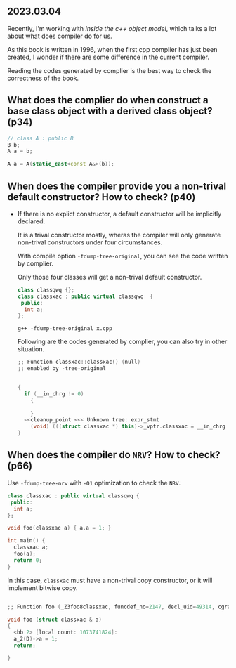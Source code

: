 2023.03.04
---

Recently, I'm working with *Inside the c++ object model*, which talks a lot about what does compiler do for us.

As this book is written in 1996, when the first cpp complier has just been created, I wonder if there are some difference in the current compiler.

Reading the codes generated by complier is the best way to check the correctness of the book.

## What does the complier do when construct a base class object with a derived class object? (p34)

```cpp
// class A : public B
B b;
A a = b;
```

```cpp
A a = A(static_cast<const A&>(b));
```

## When does the compiler provide you a non-trival default constructor? How to check? (p40)

- If there is no explict constructor, a default constructor will be implicitly declared. 

  It is a trival constructor mostly, wheras the compiler will only generate non-trival constructors under four circumstances. 

  With compile option `-fdump-tree-original`, you can see the code written by complier.

  Only those four classes will get a non-trival default constructor.

  ```cpp
  class classqwq {};
  class classxac : public virtual classqwq  {
   public:
    int a;    
  };
  ```

  `g++ -fdump-tree-original x.cpp`

  Following are the codes generated by complier, you can also try in other situation.

  ```cpp
  ;; Function classxac::classxac() (null)
  ;; enabled by -tree-original


  {
    if (__in_chrg != 0)
      {
        
      }
    <<cleanup_point <<< Unknown tree: expr_stmt
      (void) (((struct classxac *) this)->_vptr.classxac = __in_chrg == 0 ? (int (*) () *) *NON_LVALUE_EXPR <__vtt_parm> : &_ZTV8classxac + 24) >>>>>;
  }
  ```

## When does the compiler do `NRV`? How to check? (p66)

Use `-fdump-tree-nrv` with `-O1` optimization to check the `NRV`.

```cpp
class classxac : public virtual classqwq {
 public:
  int a;
};

void foo(classxac a) { a.a = 1; }

int main() {
  classxac a;
  foo(a);
  return 0;
}
```

In this case, `classxac` must have a non-trival copy constructor, or it will implement bitwise copy.

```cpp

;; Function foo (_Z3foo8classxac, funcdef_no=2147, decl_uid=49314, cgraph_uid=551, symbol_order=585)

void foo (struct classxac & a)
{
  <bb 2> [local count: 1073741824]:
  a_2(D)->a = 1;
  return;

}
```


